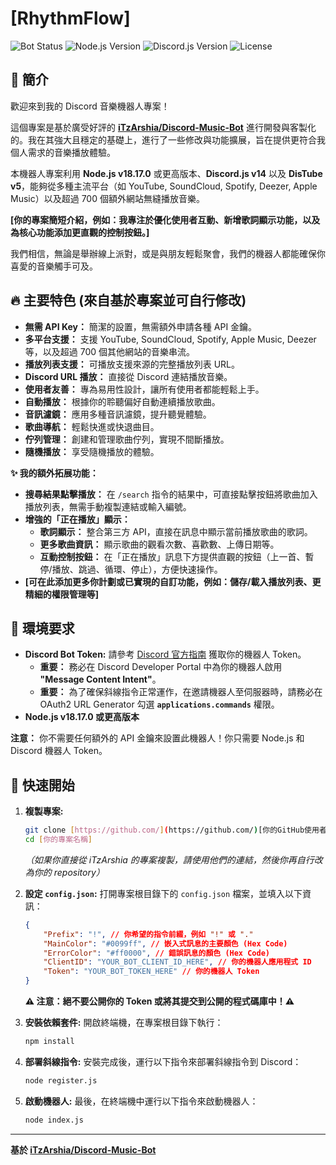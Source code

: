 # [RhythmFlow]

![Bot Status](https://img.shields.io/badge/Status-Online-brightgreen)
![Node.js Version](https://img.shields.io/badge/Node.js-v18.17.0%2B-green)
![Discord.js Version](https://img.shields.io/badge/Discord.js-v14-blue)
![License](https://img.shields.io/badge/License-MIT-blue)

## 📝 簡介

歡迎來到我的 Discord 音樂機器人專案！

這個專案是基於廣受好評的 **[iTzArshia/Discord-Music-Bot](https://github.com/iTzArshia/Discord-Music-Bot)** 進行開發與客製化的。我在其強大且穩定的基礎上，進行了一些修改與功能擴展，旨在提供更符合我個人需求的音樂播放體驗。

本機器人專案利用 **Node.js v18.17.0** 或更高版本、**Discord.js v14** 以及 **DisTube v5**，能夠從多種主流平台（如 YouTube, SoundCloud, Spotify, Deezer, Apple Music）以及超過 700 個額外網站無縫播放音樂。

**[你的專案簡短介紹，例如：我專注於優化使用者互動、新增歌詞顯示功能，以及為核心功能添加更直觀的控制按鈕。]**

我們相信，無論是舉辦線上派對，或是與朋友輕鬆聚會，我們的機器人都能確保你喜愛的音樂觸手可及。

## 🔥 主要特色 (來自基於專案並可自行修改)

* **無需 API Key：** 簡潔的設置，無需額外申請各種 API 金鑰。
* **多平台支援：** 支援 YouTube, SoundCloud, Spotify, Apple Music, Deezer 等，以及超過 700 個其他網站的音樂串流。
* **播放列表支援：** 可播放支援來源的完整播放列表 URL。
* **Discord URL 播放：** 直接從 Discord 連結播放音樂。
* **使用者友善：** 專為易用性設計，讓所有使用者都能輕鬆上手。
* **自動播放：** 根據你的聆聽偏好自動連續播放歌曲。
* **音訊濾鏡：** 應用多種音訊濾鏡，提升聽覺體驗。
* **歌曲導航：** 輕鬆快進或快退曲目。
* **佇列管理：** 創建和管理歌曲佇列，實現不間斷播放。
* **隨機播放：** 享受隨機播放的體驗。

**✨ 我的額外拓展功能：**
* **搜尋結果點擊播放：** 在 `/search` 指令的結果中，可直接點擊按鈕將歌曲加入播放列表，無需手動複製連結或輸入編號。
* **增強的「正在播放」顯示：**
    * **歌詞顯示：** 整合第三方 API，直接在訊息中顯示當前播放歌曲的歌詞。
    * **更多歌曲資訊：** 顯示歌曲的觀看次數、喜歡數、上傳日期等。
    * **互動控制按鈕：** 在「正在播放」訊息下方提供直觀的按鈕（上一首、暫停/播放、跳過、循環、停止），方便快速操作。
* **[可在此添加更多你計劃或已實現的自訂功能，例如：儲存/載入播放列表、更精細的權限管理等]**

## 🚧 環境要求

* **Discord Bot Token:** 請參考 [Discord 官方指南](https://discord.com/developers/docs/getting-started/bot-authorization) 獲取你的機器人 Token。
    * **重要：** 務必在 Discord Developer Portal 中為你的機器人啟用 **"Message Content Intent"**。
    * **重要：** 為了確保斜線指令正常運作，在邀請機器人至伺服器時，請務必在 OAuth2 URL Generator 勾選 **`applications.commands`** 權限。
* **Node.js v18.17.0 或更高版本**

**注意：** 你不需要任何額外的 API 金鑰來設置此機器人！你只需要 Node.js 和 Discord 機器人 Token。

## 🚀 快速開始

1.  **複製專案:**
    ```bash
    git clone [https://github.com/](https://github.com/)[你的GitHub使用者名稱]/[你的專案名稱].git
    cd [你的專案名稱]
    ```
    *（如果你直接從 iTzArshia 的專案複製，請使用他們的連結，然後你再自行改為你的 repository）*

2.  **設定 `config.json`:**
    打開專案根目錄下的 `config.json` 檔案，並填入以下資訊：
    ```json
    {
        "Prefix": "!", // 你希望的指令前綴，例如 "!" 或 "."
        "MainColor": "#0099ff", // 嵌入式訊息的主要顏色 (Hex Code)
        "ErrorColor": "#ff0000", // 錯誤訊息的顏色 (Hex Code)
        "ClientID": "YOUR_BOT_CLIENT_ID_HERE", // 你的機器人應用程式 ID
        "Token": "YOUR_BOT_TOKEN_HERE" // 你的機器人 Token
    }
    ```
    **⚠️ 注意：絕不要公開你的 Token 或將其提交到公開的程式碼庫中！⚠️**

3.  **安裝依賴套件:**
    開啟終端機，在專案根目錄下執行：
    ```bash
    npm install
    ```

4.  **部署斜線指令:**
    安裝完成後，運行以下指令來部署斜線指令到 Discord：
    ```bash
    node register.js
    ```

5.  **啟動機器人:**
    最後，在終端機中運行以下指令來啟動機器人：
    ```bash
    node index.js
    ```

---

**基於 [iTzArshia/Discord-Music-Bot](https://github.com/iTzArshia/Discord-Music-Bot)**

